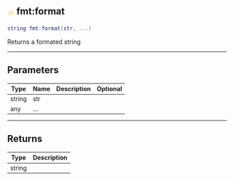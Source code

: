 ## ![shared](.gitbook/assets/shared.png) fmt:format


```lua
string fmt:format(str, ...)
```

Returns a formated string


------
## Parameters

| Type   | Name | Description              | Optional |
| ------ | ---- | ------------------------ | -------: |
| string | str |  |  |
| any | ... |  |  |

------
## Returns

| Type | Description |
| ---- | ----------: |
| string |  |

